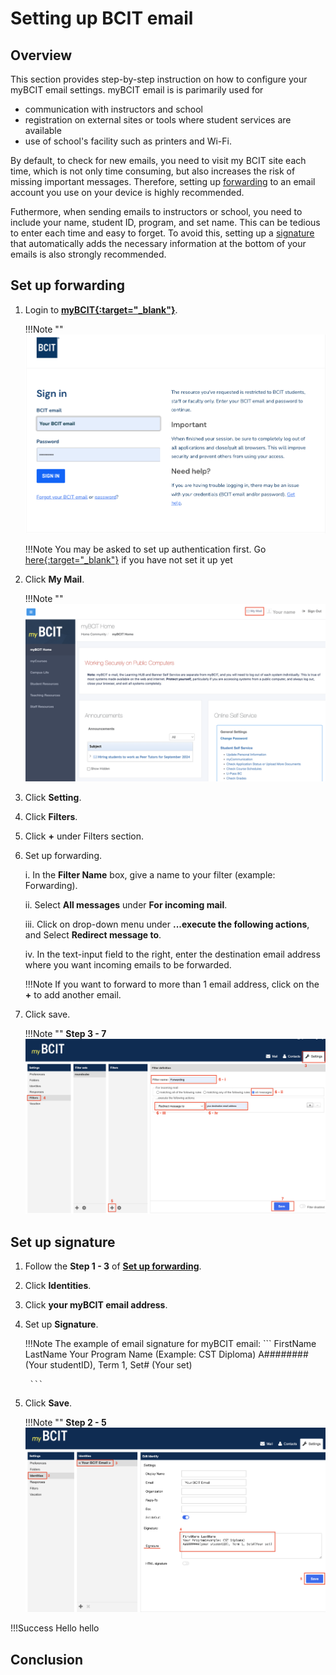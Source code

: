 # **Setting up BCIT email**

## Overview

This section provides step-by-step instruction on how to configure your myBCIT email settings. myBCIT email is is parimarily used for 

- communication with instructors and school 
- registration on external sites or tools where student services are available
- use of school's facility such as printers and Wi-Fi.

By default, to check for new emails, you need to visit my BCIT site each time, which is not only time consuming, but also increases the risk of missing important messages. Therefore, setting up [forwarding](glossary.md/#forwarding) to an email account you use on your device is highly recommended. 

Futhermore, when sending emails to instructors or school, you need to include your name, student ID, program, and set name. This can be tedious to enter each time and easy to forget. To avoid this, setting up a [signature](glossary.md/#signature) that automatically adds the necessary information at the bottom of your emails is also strongly recommended.

## Set up forwarding

1. Login to **<u>[myBCIT](https://my.bcit.ca){:target="_blank"}</u>**.

    !!!Note ""
        ![Image of login page](..\Assets\paying-tuition-image\login.png)

    !!!Note
        You may be asked to set up authentication first. 
        Go <u>[here](https://kb.bcit.ca/student/setting-up-multi-factor-authentication-3416){:target="_blank"}</u> if you have not set it up yet

2. Click **My Mail**.

    !!!Note ""
        ![Click My Mail](..\Assets\setting-up-email-image\click-my-mail.png)    

3. Click **Setting**.

4. Click **Filters**.

5. Click **+** under Filters section.

6. Set up forwarding.

    i. In the **Filter Name** box, give a name to your filter (example: Forwarding).

    ii. Select **All messages** under **For incoming mail**.

    iii. Click on drop-down menu under **...execute the following actions**, and Select **Redirect message to**.

    iv. In the text-input field to the right, enter the destination email address where you want incoming emails to be forwarded.
    
    !!!Note
        If you want to forward to more than 1 email address, click on the **+** to add another email.

7. Click save.

    !!!Note ""
        **Step 3 - 7**
        ![Click My Mail](..\Assets\setting-up-email-image\click-setting.png)

## Set up signature

1. Follow the **Step 1 - 3** of **[Set up forwarding](#set-up-forwarding)**.

2. Click **Identities**.

1. Click **your myBCIT email address**.

3. Set up **Signature**.

    !!!Note
        The example of email signature for myBCIT email:
        ```
        FirstName LastName
        Your Program Name (Example: CST Diploma)
        A########(Your studentID), Term 1, Set# (Your set)

        ```

4. Click **Save**.

    !!!Note ""
        **Step 2 - 5**
        ![Set Up Signature](..\Assets\setting-up-email-image\set-up-signature.png)

!!!Success
    Hello hello


## Conclusion
